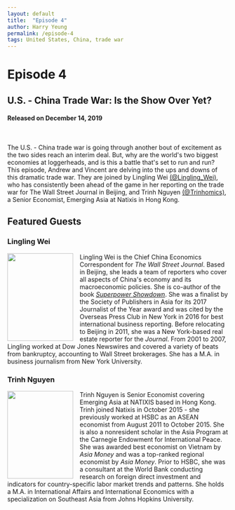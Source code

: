 ```yaml
---
layout: default
title:  "Episode 4"
author: Harry Yeung
permalink: /episode-4
tags: United States, China, trade war
---
```


# Episode 4
## U.S. - China Trade War: Is the Show Over Yet?
#### Released on December 14, 2019

<div id="buzzsprout-player-2282636"></div>
<script src="https://www.buzzsprout.com/699187/2282636-u-s-china-trade-war-is-the-show-over-yet.js?container_id=buzzsprout-player-2282636&player=small" type="text/javascript" charset="utf-8"></script>
<br>

The U.S. - China trade war is going through another bout of excitement as the two sides reach an interim deal. But, why are the world's two biggest economies at loggerheads, and is this a battle that's set to run and run? This episode, Andrew and Vincent are delving into the ups and downs of this dramatic trade war. They are joined by Lingling Wei [(@Lingling_Wei)](https://twitter.com/Lingling_Wei), who has consistently been ahead of the game in her reporting on the trade war for The Wall Street Journal in Beijing, and Trinh Nguyen [(@Trinhomics)](https://twitter.com/trinhnomics?lang=en), a Senior Economist, Emerging Asia at Natixis in Hong Kong.

## Featured Guests

### Lingling Wei

<img src="https://user-images.githubusercontent.com/67763587/89766872-b3dca280-daad-11ea-8b81-1f6cfd3214ea.png"
  style="width:150px;height:200px;margin-right:15px;"
  align="left" />
  <p>Lingling Wei is the Chief China Economics Correspondent for <i>The Wall Street Journal</i>. Based in Beijing, she leads a team of reporters who cover all aspects of China's economy and its macroeconomic policies. She is co-author of the book <a href="https://www.amazon.com/gp/product/0062953052/ref=as_li_tl?ie=UTF8&camp=1789&creative=9325&creativeASIN=0062953052&linkCode=as2&tag=asiamatterspo-20&linkId=2fc15e796e09ab326325a4feda74a197"><i>Superpower Showdown</i></a>. She was a finalist by the Society of Publishers in Asia for its 2017 Journalist of the Year award and was cited by the Overseas Press Club in New York in 2016 for best international business reporting. Before relocating to Beijing in 2011, she was a New York-based real estate reporter for the <i>Journal</i>. From 2001 to 2007, Lingling worked at Dow Jones Newswires and covered a variety of beats from bankruptcy, accounting to Wall Street brokerages. She has a M.A. in business journalism from New York University.</p>

### Trinh Nguyen

<img src="https://user-images.githubusercontent.com/67763587/89766957-d8387f00-daad-11ea-9898-aee771368a64.png"
  style="width:150px;height:200px;margin-right:15px;"
  align="left" />
  <p>Trinh Nguyen is Senior Economist covering Emerging Asia at NATIXIS based in Hong Kong. Trinh joined Natixis in October 2015 - she previously worked at HSBC as an ASEAN economist from August 2011 to October 2015. She is also a nonresident scholar in the Asia Program at the Carnegie Endowment for International Peace. She was awarded best economist on Vietnam by <i>Asia Money</i> and was a top-ranked regional economist by <i>Asia Money</i>. Prior to HSBC, she was a consultant at the World Bank conducting research on foreign direct investment and indicators for country-specific labor market trends and patterns. She holds a M.A. in International Affairs and International Economics with a specialization on Southeast Asia from Johns Hopkins University.</p>
